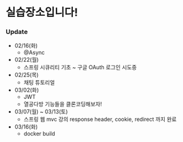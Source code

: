 # 실습장소입니다!

### Update

- 02/16(화)
  - @Async
- 02/22(월)
  - 스프링 시큐리티 기초 ~ 구글 OAuth 로그인 시도중
- 02/25(목)
  - 채팅 튜토리얼
- 03/02(화)
  - JWT
  - 열공다방 기능들을 클론코딩해보자!
- 03/07(월) ~ 03/13(토)
  - 스프링 웹 mvc 강의 response header, cookie, redirect 까지 완료
- 03/16(화)
  - docker build